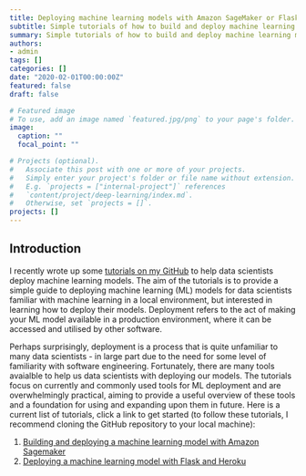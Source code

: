 ```yaml
---
title: Deploying machine learning models with Amazon SageMaker or Flask & Heroku
subtitle: Simple tutorials of how to build and deploy machine learning models with commonly used tools.
summary: Simple tutorials of how to build and deploy machine learning models with commonly used tools.
authors:
- admin
tags: []
categories: []
date: "2020-02-01T00:00:00Z"
featured: false
draft: false

# Featured image
# To use, add an image named `featured.jpg/png` to your page's folder.
image:
  caption: ""
  focal_point: ""

# Projects (optional).
#   Associate this post with one or more of your projects.
#   Simply enter your project's folder or file name without extension.
#   E.g. `projects = ["internal-project"]` references
#   `content/project/deep-learning/index.md`.
#   Otherwise, set `projects = []`.
projects: []
---
```

## Introduction

I recently wrote up some [tutorials on my GitHub](https://github.com/TomasBeuzen/machine-learning-tutorials/tree/master/ml-deploy-model) to help data scientists deploy machine learning models. The aim of the tutorials is to provide a simple guide to deploying machine learning (ML) models for data scientists familiar with machine learning in a local environment, but interested in learning how to deploy their models. Deployment refers to the act of making your ML model available in a production environment, where it can be accessed and utilised by other software.

Perhaps surprisingly, deployment is a process that is quite unfamiliar to many data scientists - in large part due to the need for some level of familiarity with software engineering. Fortunately, there are many tools avaialble to help us data scientists with deploying our models. The tutorials focus on currently and commonly used tools for ML deployment and are overwhelmingly practical, aiming to provide a useful overview of these tools and a foundation for using and expanding upon them in future. Here is a current list of tutorials, click a link to get started (to follow these tutorials, I recommend cloning the GitHub repository to your local machine):

1. [Building and deploying a machine learning model with Amazon Sagemaker](https://github.com/TomasBeuzen/machine-learning-tutorials/blob/master/ml-deploy-model/deploy-with-sagemaker.ipynb)
2. [Deploying a machine learning model with Flask and Heroku](https://github.com/TomasBeuzen/machine-learning-tutorials/blob/master/ml-deploy-model/deploy-with-flask.ipynb)